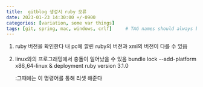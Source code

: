 ```yaml
---
title:  gitblog 생성시 ruby 오류 
date: 2023-01-23 14:30:00 +/-0900
categories: [variation, some var things]
tags: [git, spring, mac, windows, crlf]     # TAG names should always be lowercase
---
```


1. ruby 버전을 확인한다
    내 pc에 깔린 ruby의 버전과 xml의 버전이 다를 수 있음
2. linux와의 프로그래밍에서 충돌이 일어났을 수 있음 
    bundle lock --add-platform x86_64-linux & deployment ruby version 3.1.0
    
    :그때에는 이 명령어를 통해 리셋 해준다 